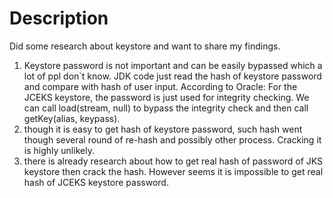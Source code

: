 # Description
Did some research about keystore and want to share my findings.
1. Keystore password is not important and can be easily bypassed which a lot of ppl don`t know. JDK code just read the hash of keystore password and compare with hash of user input.
According to Oracle: For the JCEKS keystore, the password is just used for integrity checking. 
We can call load(stream, null) to bypass the integrity check and then call getKey(alias, keypass).
2. though it is easy to get hash of keystore password, such hash went though several round of re-hash and possibly other process. Cracking it is highly unlikely.
3. there is already research about how to get real hash of password of JKS keystore then crack the hash. However seems it is impossible to get real hash of JCEKS keystore password.
